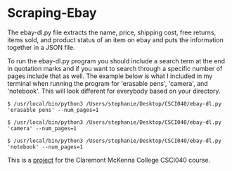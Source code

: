 # Scraping-Ebay

The ebay-dl.py file extracts the name, price, shipping cost, free returns, items sold, and product status of an item on ebay and puts the information together in a JSON file. 

To run the ebay-dl.py program you should include a search term at the end in quotation marks and if you want to search through a specific number of pages include that as well. The example below is what I included in my terminal when running the program for 'erasable pens', 'camera', and 'notebook'. This will look different for everybody based on your directory. 

```
$ /usr/local/bin/python3 /Users/stephanie/Desktop/CSCI040/ebay-dl.py 'erasable pens' --num_pages=1
```
```
$ /usr/local/bin/python3 /Users/stephanie/Desktop/CSCI040/ebay-dl.py 'camera' --num_pages=1
```
```
$ /usr/local/bin/python3 /Users/stephanie/Desktop/CSCI040/ebay-dl.py 'notebook' --num_pages=1
```


This is a [project](https://github.com/mikeizbicki/cmc-csci040/tree/2022fall/project_03) for the Claremont McKenna College CSCI040 course. 
